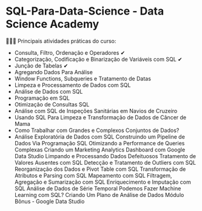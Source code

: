 # SQL-Para-Data-Science - Data Science Academy

👩🏾‍💻 Principais atividades práticas do curso:

* Consulta, Filtro, Ordenação e Operadores ✔
* Categorização, Codificação e Binarização de Variáveis com SQL ✔
* Junção de Tabelas ✔
* Agregando Dados Para Análise
* Window Functions, Subqueries e Tratamento de Datas
* Limpeza e Processamento de Dados com SQL
* Análise de Dados com SQL
* Programação em SQL
* Otimização de Consultas SQL
* Análise com SQL de Inspeções Sanitárias em Navios de Cruzeiro
* Usando SQL Para Limpeza e Transformação de Dados de Câncer de Mama
* Como Trabalhar com Grandes e Complexos Conjuntos de Dados?
* Análise Exploratória de Dados com SQL
Construindo um Pipeline de Dados Via Programação SQL
Otimizando a Performance de Queries Complexas
Criando um Marketing Analytics Dashboard com Google Data Studio
Limpando e Processando Dados Defeituosos
Tratamento de Valores Ausentes com SQL 
Detecção e Tratamento de Outliers com SQL 
Reorganização dos Dados e Pivot Table com SQL 
Transformação de Atributos e Parsing com SQL
Mapeamento com SQL 
Filtragem, Agregação e Sumarização com SQL 
Enriquecimento e Imputação com SQL 
Análise de Dados de Série Temporal
Podemos Fazer Machine Learning com SQL? 
Criando Um Plano de Análise de Dados 
Módulo Bônus - Google Data Studio
